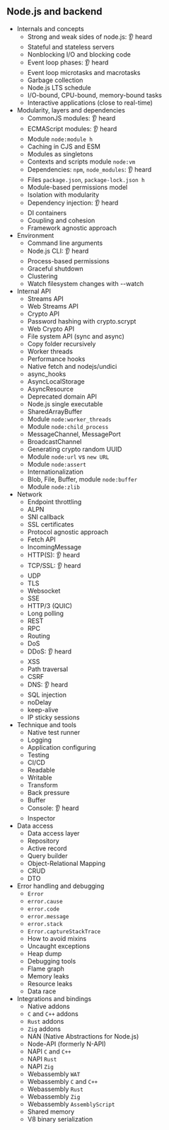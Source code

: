 ## Node.js and backend

- Internals and concepts
  - Strong and weak sides of node.js: 👂 heard
  - Stateful and stateless servers
  - Nonblocking I/O and blocking code
  - Event loop phases: 👂 heard
  - Event loop microtasks and macrotasks
  - Garbage collection
  - Node.js LTS schedule
  - I/O-bound, CPU-bound, memory-bound tasks
  - Interactive applications (close to real-time)
- Modularity, layers and dependencies
  - CommonJS modules: 👂 heard
  - ECMAScript modules: 👂 heard
  - Module `node:module h`
  - Caching in CJS and ESM
  - Modules as singletons
  - Contexts and scripts module `node:vm`
  - Dependencies: `npm`, `node_modules`: 👂 heard
  - Files `package.json`, `package-lock.json h`
  - Module-based permissions model
  - Isolation with modularity
  - Dependency injection: 👂 heard
  - DI containers
  - Coupling and cohesion
  - Framework agnostic approach
- Environment
  - Command line arguments
  - Node.js CLI: 👂 heard
  - Process-based permissions
  - Graceful shutdown
  - Clustering
  - Watch filesystem changes with --watch
- Internal API
  - Streams API
  - Web Streams API
  - Crypto API
  - Password hashing with crypto.scrypt
  - Web Crypto API
  - File system API (sync and async)
  - Copy folder recursively
  - Worker threads
  - Performance hooks
  - Native fetch and nodejs/undici
  - async_hooks
  - AsyncLocalStorage
  - AsyncResource
  - Deprecated domain API
  - Node.js single executable
  - SharedArrayBuffer
  - Module `node:worker_threads`
  - Module `node:child_process`
  - MessageChannel, MessagePort
  - BroadcastChannel
  - Generating crypto random UUID
  - Module `node:url` vs `new URL`
  - Module `node:assert`
  - Internationalization
  - Blob, File, Buffer, module `node:buffer`
  - Module `node:zlib`
- Network
  - Endpoint throttling
  - ALPN
  - SNI callback
  - SSL certificates
  - Protocol agnostic approach
  - Fetch API
  - IncomingMessage
  - HTTP(S): 👂 heard
  - TCP/SSL: 👂 heard
  - UDP
  - TLS
  - Websocket
  - SSE
  - HTTP/3 (QUIC)
  - Long polling
  - REST
  - RPC
  - Routing
  - DoS
  - DDoS: 👂 heard
  - XSS
  - Path traversal
  - CSRF
  - DNS: 👂 heard
  - SQL injection
  - noDelay
  - keep-alive
  - IP sticky sessions
- Technique and tools
  - Native test runner
  - Logging
  - Application configuring
  - Testing
  - CI/CD
  - Readable
  - Writable
  - Transform
  - Back pressure
  - Buffer
  - Console: 👂 heard
  - Inspector
- Data access
  - Data access layer
  - Repository
  - Active record
  - Query builder
  - Object-Relational Mapping
  - CRUD
  - DTO
- Error handling and debugging
  - `Error`
  - `error.cause`
  - `error.code`
  - `error.message`
  - `error.stack`
  - `Error.captureStackTrace`
  - How to avoid mixins
  - Uncaught exceptions
  - Heap dump
  - Debugging tools
  - Flame graph
  - Memory leaks
  - Resource leaks
  - Data race
- Integrations and bindings
  - Native addons
  - `C` and `C++` addons
  - `Rust` addons
  - `Zig` addons
  - NAN (Native Abstractions for Node.js)
  - Node-API (formerly N-API)
  - NAPI `C` and `C++`
  - NAPI `Rust`
  - NAPI `Zig`
  - Webassembly `WAT`
  - Webassembly `C` and `C++`
  - Webassembly `Rust`
  - Webassembly `Zig`
  - Webassembly `AssemblyScript`
  - Shared memory
  - V8 binary serialization
